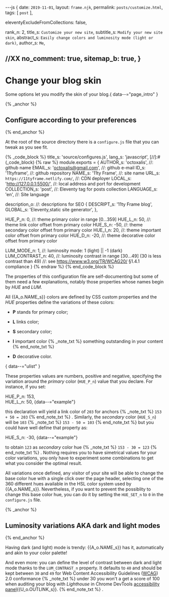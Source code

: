 ---js
{
  date:      `2019-11-01`,
  layout:    `frame.njk`,
  permalink: `posts/customize.html`,
  tags:      [ `post` ],

  eleventyExcludeFromCollections: false,

  rank_n:     2,
  title_s:    `Customize your new site`,
  subtitle_s: `Modify your new site skin`,
  abstract_s: `Easily change colors and luminosity mode (light or dark)`,
  author_s:   `Me`,

  //XX no_comment: true,
  sitemap_b: true,
}
---
[comment]: # (======== Post ========)
# Change your blog skin

Some options let you modify the skin of your blog.{ data--="page_intro" }

{% _anchor %}
## Configure according to your preferences
{% end_anchor %}

<slot-slice>
<slot-css prism_css/>
<slot-css lib_prism/>
<slot-js prism_js/>

At the root of the source directory there is a `configure.js` file that you can tweak as you see fit.


{% _code_block %}
    title_s: 'source/configures.js',
    lang_s: 'javascript',
[//]:#(_code_block)
{% raw %}
module.exports =
{
  AUTHOR_s:     'octoxalis',                       //: github name
  EMAIL_s:      'octoxalis@gmail.com',             //: github e-mail
  ID_s:         '11tyframe',                       //: github repository
  NAME_s:       '11ty Frame',                      //: site name
  URL_s:        `https://11tyframe.netlify.com/`,  //: CDN deployer
  LOCAL_s:      'http://127.0.0.1:5500/',          //: local address and port for development
  COLLECTION_s: 'post',                            //: Eleventy tag for posts collection
  LANGUAGE_s:   'en',                              //: Site language

  description_o:                                   //: descriptions for SEO
  {
    DESCRIPT_s: '11ty Frame blog',
    GLOBAL_s:   'Eleventy,static site generator',
  },

  HUE_P_n: 0,        //: theme primary color in range [0...359]
  HUE_L_n: 50,       //: theme link color offset from primary color
  HUE_S_n: -50,      //: theme secondary color offset from primary color
  HUE_I_n: 20,       //: theme important color offset from primary color
  HUE_D_n: -20,      //: theme decorative color offset from primary color

  LUM_MODE_n:     1,   //: luminosity mode: 1 (light) || -1 (dark)
  LUM_CONTRAST_n: 40,  //: luminosity contrast in range [30...49] (30 is less contrast than 49)
                       //: see https://www.w3.org/TR/WCAG20/ §1.4.1 compliance
}
{% endraw %}
{% end_code_block %}


The properties of this configuration file are self-documenting but some of them need a few explanations, notably those properties whose names begin by _HUE_ and _LUM_.

All {{A_o.NAME_s}} colors are defined by CSS custom properties and the _HUE_ properties define the variations of these colors:
+ **P** stands for primary color;
+ **L** links color;
+ **S** secondary color;
+ **I** important color
{% _note_txt %}
something outstanding in your content
{% end_note_txt %}

+ **D** decorative color.

{ data--="ulist" }

These properties values are numbers, positive and negative, specifying the variation around the _primary_ color (`HUE_P_n`) value that you declare.
For instance, if you set:

HUE_P_n: 153,<br/>
HUE_L_n: 50,
{data--="example"}

this declaration will yield a link color of `203` for anchors
{% _note_txt %}
`153 + 50 = 203`
{% end_note_txt %}
. Similarly, the _secondary_ color (`HUE_S_n`) will be `103`
{% _note_txt %}
`153 - 50 = 103`
{% end_note_txt %}
but you could have well define that property as:

HUE_S_n: -30,
{data--="example"}

to obtain `123` as _secondary_ color hue
{% _note_txt %}
`153 - 30 = 123`
{% end_note_txt %}
. Nothing requires you to have simetrical values for your color variations, you only have to experiment some combinations to get what you consider the optimal result.

All variations once defined, any visitor of your site will be able to change the base color hue with a single click over the page header, selecting one of the 360 different hues available in the HSL color system used by {{A_o.NAME_s}}. Nevertheless, if you want to prevent the possiblity to change this base color hue, you can do it by setting the `HUE_SET_n` to `0` in the `configure.js` file.

</slot-slice>

{% _anchor %}
## Luminosity variations AKA dark and light modes
{% end_anchor %}

<slot-slice>

Having dark (and light) mode is trendy: {{A_o.NAME_s}} has it, automatically and akin to your color palette!

And even more: you can define the level of contrast between dark and light mode thanks to the `LUM_CONTRAST_n` property. It defaults to `40` and should be kept between `30` and `49` for Web Content Accessibility Guidelines ([WCAG]) 2.0 conformance
{% _note_txt %}
under 30 you won't a get a score of 100 when auditing your blog with _Lighthouse_ in Chrome DevTools [accessibility panel]{{U_o.OUTLINK_s}}.
{% end_note_txt %}
.

</slot-slice>

[comment]: # (======== Links ========)

[WCAG]: https://www.w3.org/TR/WCAG20/
[accessibility panel]: https://developers.google.com/web/tools/chrome-devtools/accessibility/reference
